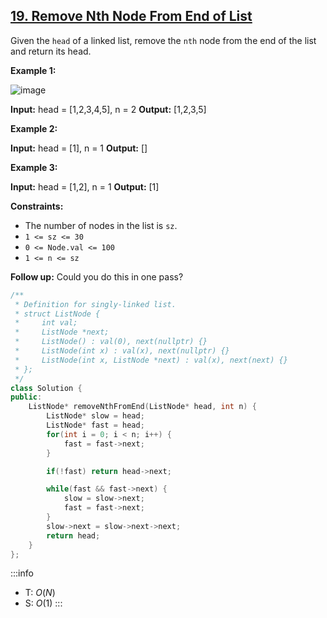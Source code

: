 ## [19\. Remove Nth Node From End of List](https://leetcode.com/problems/remove-nth-node-from-end-of-list/)

Given the `head` of a linked list, remove the `nth` node from the end of the list and return its head.

**Example 1:**

![image](https://assets.leetcode.com/uploads/2020/10/03/remove_ex1.jpg)

**Input:** head = \[1,2,3,4,5\], n = 2
**Output:** \[1,2,3,5\]

**Example 2:**

**Input:** head = \[1\], n = 1
**Output:** \[\]

**Example 3:**

**Input:** head = \[1,2\], n = 1
**Output:** \[1\]

**Constraints:**

- The number of nodes in the list is `sz`.
- `1 <= sz <= 30`
- `0 <= Node.val <= 100`
- `1 <= n <= sz`

**Follow up:** Could you do this in one pass?

```cpp
/**
 * Definition for singly-linked list.
 * struct ListNode {
 *     int val;
 *     ListNode *next;
 *     ListNode() : val(0), next(nullptr) {}
 *     ListNode(int x) : val(x), next(nullptr) {}
 *     ListNode(int x, ListNode *next) : val(x), next(next) {}
 * };
 */
class Solution {
public:
    ListNode* removeNthFromEnd(ListNode* head, int n) {
        ListNode* slow = head;
        ListNode* fast = head;
        for(int i = 0; i < n; i++) {
            fast = fast->next;
        }

        if(!fast) return head->next;

        while(fast && fast->next) {
            slow = slow->next;
            fast = fast->next;
        }
        slow->next = slow->next->next;
        return head;
    }
};
```

:::info
- T: $O(N)$
- S: $O(1)$
:::
